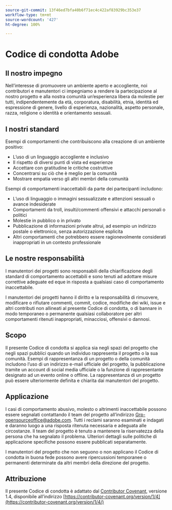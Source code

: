 ```yaml
---
source-git-commit: 13f46ed7bfa40b6f71ec4c422af83929bc353e37
workflow-type: tm+mt
source-wordcount: '427'
ht-degree: 100%

---
```

# Codice di condotta Adobe

## Il nostro impegno

Nell’interesse di promuovere un ambiente aperto e accogliente, noi contributori e manutentori ci impegniamo a rendere la partecipazione al nostro progetto e alla nostra comunità un’esperienza libera da molestie per tutti, indipendentemente da età, corporatura, disabilità, etnia, identità ed espressione di genere, livello di esperienza, nazionalità, aspetto personale, razza, religione o identità e orientamento sessuali.

## I nostri standard

Esempi di comportamenti che contribuiscono alla creazione di un ambiente positivo:

* L’uso di un linguaggio accogliente e inclusivo
* Il rispetto di diversi punti di vista ed esperienze
* Accettare con gratitudine le critiche costruttive
* Concentrarsi su ciò che è meglio per la comunità
* Mostrare empatia verso gli altri membri della comunità

Esempi di comportamenti inaccettabili da parte dei partecipanti includono:

* L’uso di linguaggio o immagini sessualizzate e attenzioni sessuali o avance indesiderate
* Comportamenti da troll, insulti/commenti offensivi e attacchi personali o politici
* Molestie in pubblico o in privato
* Pubblicazione di informazioni private altrui, ad esempio un indirizzo postale o elettronico, senza autorizzazione esplicita
* Altri comportamenti che potrebbero essere ragionevolmente considerati inappropriati in un contesto professionale

## Le nostre responsabilità

I manutentori dei progetti sono responsabili della chiarificazione degli standard di comportamento accettabili e sono tenuti ad adottare misure correttive adeguate ed eque in risposta a qualsiasi caso di comportamento inaccettabile.

I manutentori dei progetti hanno il diritto e la responsabilità di rimuovere, modificare o rifiutare commenti, commit, codice, modifiche dei wiki, issue e altri contributi non allineati al presente Codice di condotta, o di bannare in modo temporaneo o permanente qualsiasi collaboratore per altri comportamenti ritenuti inappropriati, minacciosi, offensivi o dannosi.

## Scopo

Il presente Codice di condotta si applica sia negli spazi del progetto che negli spazi pubblici quando un individuo rappresenta il progetto o la sua comunità. Esempi di rappresentanza di un progetto o della comunità includono l’uso di un indirizzo e-mail ufficiale del progetto, la pubblicazione tramite un account di social media ufficiale o la funzione di rappresentante designato ad un evento online o offline. La rappresentanza di un progetto può essere ulteriormente definita e chiarita dai manutentori del progetto.

## Applicazione

I casi di comportamento abusivo, molesto o altrimenti inaccettabile possono essere segnalati contattando il team del progetto all’indirizzo Grp-opensourceoffice@adobe.com. Tutti i reclami saranno esaminati e indagati e daranno luogo a una risposta ritenuta necessaria e adeguata alle circostanze. Il team del progetto è tenuto a mantenere la riservatezza della persona che ha segnalato il problema.
Ulteriori dettagli sulle politiche di applicazione specifiche possono essere pubblicati separatamente.

I manutentori del progetto che non seguono o non applicano il Codice di condotta in buona fede possono avere ripercussioni temporanee o permanenti determinate da altri membri della direzione del progetto.

## Attribuzione

Il presente Codice di condotta è adattato dal [Contributor Covenant](https://contributor-covenant.org), versione 1.4, disponibile all’indirizzo [https://contributor-covenant.org/version/1/4](https://contributor-covenant.org/version/1/4/)
